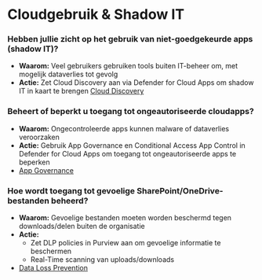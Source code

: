 # Cloudgebruik & Shadow IT

### Hebben jullie zicht op het gebruik van niet-goedgekeurde apps (shadow IT)?
- **Waarom:** Veel gebruikers gebruiken tools buiten IT-beheer om, met mogelijk dataverlies tot gevolg
- **Actie:** Zet Cloud Discovery aan via Defender for Cloud Apps om shadow IT in kaart te brengen
[Cloud Discovery](../plannen/Cloudgebruik%20plan.md#cloud-discovery)

### Beheert of beperkt u toegang tot ongeautoriseerde cloudapps?
- **Waarom:** Ongecontroleerde apps kunnen malware of dataverlies veroorzaken
- **Actie:** Gebruik App Governance en Conditional Access App Control in Defender for Cloud Apps om toegang tot ongeautoriseerde apps te beperken
- [App Governance](../plannen/Cloudgebruik%20plan.md#app-governance)

### Hoe wordt toegang tot gevoelige SharePoint/OneDrive-bestanden beheerd?
- **Waarom:** Gevoelige bestanden moeten worden beschermd tegen downloads/delen buiten de organisatie
- **Actie:** 
    - Zet DLP policies in Purview aan om gevoelige informatie te beschermen
    - Real-Time scanning van uploads/downloads
- [Data Loss Prevention](../plannen/Cloudgebruik%20plan.md#data-loss-prevention)

